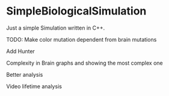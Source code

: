 # SimpleBiologicalSimulation
Just a simple Simulation written in C++.

TODO:
Make color mutation dependent from brain mutations

Add Hunter

Complexity in Brain graphs and showing the most complex one

Better analysis

Video lifetime analysis
